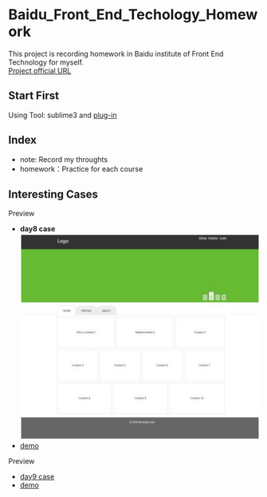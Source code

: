 # Baidu_Front_End_Techology_Homework
This project is recording homework in Baidu institute of Front End Technology for myself.  
[Project official URL](http://ife.baidu.com/)
## Start First
Using Tool: sublime3 and [plug-in](http://alloyteam.github.io/CodeGuide/#check-sublime3)
## Index
+ note: Record my throughts
+ homework：Practice for each course
## Interesting Cases
Preview  
+ **day8 case**
![day8 case](homework/day8/day8%20project.PNG)  
+ [demo](http://htmlpreview.github.io/?https://github.com/wolf-li/Baidu_Front_End_Techology_Homework/blob/main/homework/day8/day8.html)  

Preview   
+ [day9 case](/homework/day9/day9%20project.jpg)  
+ [demo](http://htmlpreview.github.io/?https://github.com/wolf-li/Baidu_Front_End_Techology_Homework/blob/main/homework/day9/day9.html)